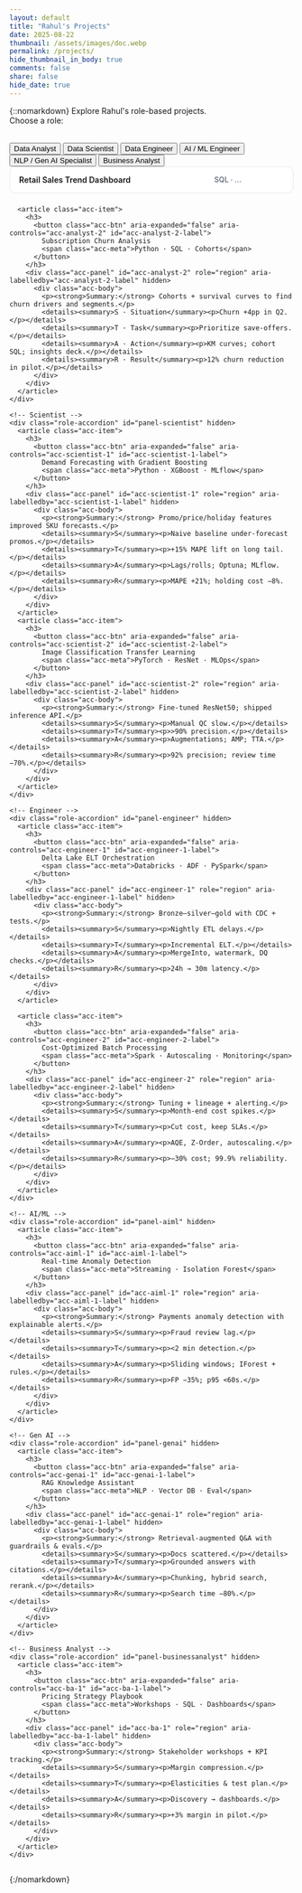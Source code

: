 ```yaml
---
layout: default
title: "Rahul's Projects"
date: 2025-08-22
thumbnail: /assets/images/doc.webp
permalink: /projects/
hide_thumbnail_in_body: true
comments: false
share: false
hide_date: true
---
```


{::nomarkdown}
<span id="role-summary" class="role-summary" aria-live="polite">
  Explore Rahul's role-based projects.
</span>
<br/>
Choose a role:
<br/><br/>

<div class="role-gallery">
  <!-- Left: your existing vertical / mobile-swipeable role menu -->
  <nav class="role-menu" aria-label="Choose a role">
    <button class="role-btn active" data-role="analyst" aria-current="page">Data Analyst</button>
    <button class="role-btn" data-role="scientist">Data Scientist</button>
    <button class="role-btn" data-role="engineer">Data Engineer</button>
    <button class="role-btn" data-role="aiml">AI / ML Engineer</button>
    <button class="role-btn" data-role="genai">NLP / Gen AI Specialist</button>
    <button class="role-btn" data-role="businessanalyst">Business Analyst</button>
  </nav>

  <!-- Right: keep the same container class you already style -->
  <section class="role-slideshows">
    <!-- Analyst (default visible) -->
    <div class="role-accordion" id="panel-analyst">
      <article class="acc-item">
        <span class="acc-head">
          <button class="acc-btn" aria-expanded="false" aria-controls="acc-analyst-1" id="acc-analyst-1-label">
            Retail Sales Trend Dashboard
            <span class="acc-meta">SQL · Power BI · A/B</span>
          </button>
        </span>
        <div class="acc-panel" id="acc-analyst-1" role="region" aria-labelledby="acc-analyst-1-label" hidden>
          <div class="acc-body">
            <p><strong>Summary:</strong> Weekly revenue, conversion, and cohort retention from clickstream + orders.</p>
            <details><summary>S · Situation</summary><p>Conflicting KPIs across teams.</p></details>
            <details><summary>T · Task</summary><p>Single source of truth dashboard.</p></details>
            <details><summary>A · Action</summary><p>SQL windows, semantic model, drilldowns.</p></details>
            <details><summary>R · Result</summary><p>Reporting time cut 6h → 30m.</p></details>
          </div>
        </div>
      </article>

      <article class="acc-item">
        <h3>
          <button class="acc-btn" aria-expanded="false" aria-controls="acc-analyst-2" id="acc-analyst-2-label">
            Subscription Churn Analysis
            <span class="acc-meta">Python · SQL · Cohorts</span>
          </button>
        </h3>
        <div class="acc-panel" id="acc-analyst-2" role="region" aria-labelledby="acc-analyst-2-label" hidden>
          <div class="acc-body">
            <p><strong>Summary:</strong> Cohorts + survival curves to find churn drivers and segments.</p>
            <details><summary>S · Situation</summary><p>Churn +4pp in Q2.</p></details>
            <details><summary>T · Task</summary><p>Prioritize save-offers.</p></details>
            <details><summary>A · Action</summary><p>KM curves; cohort SQL; insights deck.</p></details>
            <details><summary>R · Result</summary><p>12% churn reduction in pilot.</p></details>
          </div>
        </div>
      </article>
    </div>

    <!-- Scientist -->
    <div class="role-accordion" id="panel-scientist" hidden>
      <article class="acc-item">
        <h3>
          <button class="acc-btn" aria-expanded="false" aria-controls="acc-scientist-1" id="acc-scientist-1-label">
            Demand Forecasting with Gradient Boosting
            <span class="acc-meta">Python · XGBoost · MLflow</span>
          </button>
        </h3>
        <div class="acc-panel" id="acc-scientist-1" role="region" aria-labelledby="acc-scientist-1-label" hidden>
          <div class="acc-body">
            <p><strong>Summary:</strong> Promo/price/holiday features improved SKU forecasts.</p>
            <details><summary>S</summary><p>Naive baseline under-forecast promos.</p></details>
            <details><summary>T</summary><p>+15% MAPE lift on long tail.</p></details>
            <details><summary>A</summary><p>Lags/rolls; Optuna; MLflow.</p></details>
            <details><summary>R</summary><p>MAPE +21%; holding cost −8%.</p></details>
          </div>
        </div>
      </article>
      <article class="acc-item">
        <h3>
          <button class="acc-btn" aria-expanded="false" aria-controls="acc-scientist-2" id="acc-scientist-2-label">
            Image Classification Transfer Learning
            <span class="acc-meta">PyTorch · ResNet · MLOps</span>
          </button>
        </h3>
        <div class="acc-panel" id="acc-scientist-2" role="region" aria-labelledby="acc-scientist-2-label" hidden>
          <div class="acc-body">
            <p><strong>Summary:</strong> Fine-tuned ResNet50; shipped inference API.</p>
            <details><summary>S</summary><p>Manual QC slow.</p></details>
            <details><summary>T</summary><p>>90% precision.</p></details>
            <details><summary>A</summary><p>Augmentations; AMP; TTA.</p></details>
            <details><summary>R</summary><p>92% precision; review time −70%.</p></details>
          </div>
        </div>
      </article>
    </div>

    <!-- Engineer -->
    <div class="role-accordion" id="panel-engineer" hidden>
      <article class="acc-item">
        <h3>
          <button class="acc-btn" aria-expanded="false" aria-controls="acc-engineer-1" id="acc-engineer-1-label">
            Delta Lake ELT Orchestration
            <span class="acc-meta">Databricks · ADF · PySpark</span>
          </button>
        </h3>
        <div class="acc-panel" id="acc-engineer-1" role="region" aria-labelledby="acc-engineer-1-label" hidden>
          <div class="acc-body">
            <p><strong>Summary:</strong> Bronze–silver–gold with CDC + tests.</p>
            <details><summary>S</summary><p>Nightly ETL delays.</p></details>
            <details><summary>T</summary><p>Incremental ELT.</p></details>
            <details><summary>A</summary><p>MergeInto, watermark, DQ checks.</p></details>
            <details><summary>R</summary><p>24h → 30m latency.</p></details>
          </div>
        </div>
      </article>

      <article class="acc-item">
        <h3>
          <button class="acc-btn" aria-expanded="false" aria-controls="acc-engineer-2" id="acc-engineer-2-label">
            Cost-Optimized Batch Processing
            <span class="acc-meta">Spark · Autoscaling · Monitoring</span>
          </button>
        </h3>
        <div class="acc-panel" id="acc-engineer-2" role="region" aria-labelledby="acc-engineer-2-label" hidden>
          <div class="acc-body">
            <p><strong>Summary:</strong> Tuning + lineage + alerting.</p>
            <details><summary>S</summary><p>Month-end cost spikes.</p></details>
            <details><summary>T</summary><p>Cut cost, keep SLAs.</p></details>
            <details><summary>A</summary><p>AQE, Z-Order, autoscaling.</p></details>
            <details><summary>R</summary><p>−30% cost; 99.9% reliability.</p></details>
          </div>
        </div>
      </article>
    </div>

    <!-- AI/ML -->
    <div class="role-accordion" id="panel-aiml" hidden>
      <article class="acc-item">
        <h3>
          <button class="acc-btn" aria-expanded="false" aria-controls="acc-aiml-1" id="acc-aiml-1-label">
            Real-time Anomaly Detection
            <span class="acc-meta">Streaming · Isolation Forest</span>
          </button>
        </h3>
        <div class="acc-panel" id="acc-aiml-1" role="region" aria-labelledby="acc-aiml-1-label" hidden>
          <div class="acc-body">
            <p><strong>Summary:</strong> Payments anomaly detection with explainable alerts.</p>
            <details><summary>S</summary><p>Fraud review lag.</p></details>
            <details><summary>T</summary><p><2 min detection.</p></details>
            <details><summary>A</summary><p>Sliding windows; IForest + rules.</p></details>
            <details><summary>R</summary><p>FP −35%; p95 <60s.</p></details>
          </div>
        </div>
      </article>
    </div>

    <!-- Gen AI -->
    <div class="role-accordion" id="panel-genai" hidden>
      <article class="acc-item">
        <h3>
          <button class="acc-btn" aria-expanded="false" aria-controls="acc-genai-1" id="acc-genai-1-label">
            RAG Knowledge Assistant
            <span class="acc-meta">NLP · Vector DB · Eval</span>
          </button>
        </h3>
        <div class="acc-panel" id="acc-genai-1" role="region" aria-labelledby="acc-genai-1-label" hidden>
          <div class="acc-body">
            <p><strong>Summary:</strong> Retrieval-augmented Q&A with guardrails & evals.</p>
            <details><summary>S</summary><p>Docs scattered.</p></details>
            <details><summary>T</summary><p>Grounded answers with citations.</p></details>
            <details><summary>A</summary><p>Chunking, hybrid search, rerank.</p></details>
            <details><summary>R</summary><p>Search time −80%.</p></details>
          </div>
        </div>
      </article>
    </div>

    <!-- Business Analyst -->
    <div class="role-accordion" id="panel-businessanalyst" hidden>
      <article class="acc-item">
        <h3>
          <button class="acc-btn" aria-expanded="false" aria-controls="acc-ba-1" id="acc-ba-1-label">
            Pricing Strategy Playbook
            <span class="acc-meta">Workshops · SQL · Dashboards</span>
          </button>
        </h3>
        <div class="acc-panel" id="acc-ba-1" role="region" aria-labelledby="acc-ba-1-label" hidden>
          <div class="acc-body">
            <p><strong>Summary:</strong> Stakeholder workshops + KPI tracking.</p>
            <details><summary>S</summary><p>Margin compression.</p></details>
            <details><summary>T</summary><p>Elasticities & test plan.</p></details>
            <details><summary>A</summary><p>Discovery → dashboards.</p></details>
            <details><summary>R</summary><p>+3% margin in pilot.</p></details>
          </div>
        </div>
      </article>
    </div>
  </section>
</div>

<!-- Tiny, namespaced accordion styles; keeps your existing layout CSS intact -->
<style>
  .role-accordion{ display:grid; gap:.5rem }
  .acc-item{ border:1px solid #e5e7eb; border-radius:10px; background:#fff; overflow:hidden }
  .acc-btn{ all:unset; display:flex; justify-content:space-between; align-items:baseline; width:100%; padding:.9rem 1rem; cursor:pointer; font-weight:600 }
  .acc-btn:focus{ outline:2px solid #111; outline-offset:2px }
  .acc-meta{ font-size:.8rem; color:#6b7280; margin-left:.75rem }
  .acc-panel[hidden]{ display:none }
  .acc-body{ padding:.25rem 1rem 1rem }
  .acc-body details{ margin:.3rem 0; border-left:3px solid #e5e7eb; padding:.25rem .75rem }
  .acc-body summary{ cursor:pointer }
</style>

<script>
  // Optional per-role summary text
  const ROLE_SUMMARIES = {
    analyst: "Projects focused on SQL, dashboards, and experimentation.",
    scientist: "Projects focused on modeling, features, and evaluation.",
    engineer: "Projects focused on pipelines, orchestration, and reliability.",
    aiml: "Projects focused on streaming detection and platform ops.",
    genai: "Projects focused on RAG, evaluation, and guardrails.",
    businessanalyst: "Projects focused on discovery, KPIs, and alignment."
  };
  const summaryEl = document.getElementById("role-summary");

  function setSummary(role){
    if(!summaryEl) return;
    summaryEl.textContent = ROLE_SUMMARIES[role] || "Explore Rahul's role-based projects.";
    if (window.runWordIconizer) window.runWordIconizer(summaryEl);
  }

  function activateRole(role){
    document.querySelectorAll(".role-btn").forEach(btn => {
      const on = btn.dataset.role === role;
      btn.classList.toggle("active", on);
      btn.setAttribute("aria-current", on ? "page" : "false");
    });
    // Keep your .role-slideshows container; just toggle panels inside it
    document.querySelectorAll(".role-slideshows .role-accordion").forEach(p => p.hidden = true);
    const panel = document.getElementById(`panel-${role}`);
    if(panel) panel.hidden = false;
    setSummary(role);
  }

  // One-open-at-a-time accordion behavior within a role panel
  function wireAccordion(container){
    container.addEventListener("click", (e) => {
      const btn = e.target.closest(".acc-btn");
      if(!btn) return;
      const panelId = btn.getAttribute("aria-controls");
      const panel = document.getElementById(panelId);
      const expanded = btn.getAttribute("aria-expanded") === "true";

      // Close all in this container
      container.querySelectorAll(".acc-btn[aria-expanded='true']").forEach(b => b.setAttribute("aria-expanded","false"));
      container.querySelectorAll(".acc-panel").forEach(p => p.hidden = true);

      // Open selected if it was closed
      if(!expanded){
        btn.setAttribute("aria-expanded","true");
        panel.hidden = false;
        if (window.runWordIconizer) window.runWordIconizer(panel);
      }
    });
  }

  // Wire up role buttons using your existing classes
  document.querySelectorAll(".role-btn").forEach(btn =>
    btn.addEventListener("click", () => activateRole(btn.dataset.role))
  );

  // Wire accordions (per visible/hidden role panel)
  document.querySelectorAll(".role-accordion").forEach(wireAccordion);

  // Default role
  activateRole("analyst");
</script>

<style>
/* ===== Projects accordion — overwrite block ===== */

/* Card + layout */
.role-accordion{ display:grid; gap:.5rem }
.acc-item{ border:1px solid #e5e7eb; border-radius:10px; background:#fff; overflow:hidden }

/* Header wrapper (use with <span class="acc-head">). Safe no-op for <h3> items. */
.acc-head{ display:block; margin:0; padding:0; border:0; background:transparent; box-shadow:none }

/* Header button (title + tech stack on the right) */
.acc-btn{
  box-sizing:border-box;
  display:grid;
  grid-template-columns: 1fr auto; /* title grows, meta hugs right */
  align-items:center;
  gap:.5rem;
  width:100%;
  padding:.9rem 1rem;
  cursor:pointer;
  font-weight:600;
  border:0;
  background:transparent;
}
.acc-btn:focus{ outline:2px solid #111; outline-offset:2px }

/* Right-side tech stack text */
.acc-meta{
  font-size:.8rem; color:#6b7280; margin-left:.75rem;
  white-space:nowrap; overflow:hidden; text-overflow:ellipsis; max-width:40%;
}
@media (max-width:768px){ .acc-meta{ max-width:55vw } }

/* Panel and body */
.acc-panel[hidden]{ display:none }
.acc-body{ padding:.25rem 1rem 1rem }
.acc-body details{ margin:.3rem 0; border-left:3px solid #e5e7eb; padding:.25rem .75rem }
.acc-body summary{ cursor:pointer }

/* Fallback for older browsers: target the expanded button directly */
.role-slideshows .acc-btn[aria-expanded="true"]{
  border-bottom: 2px solid #3b82f6 !important;
}

/* Ensure we never get double lines by wiping any residual rules on the panel edge */
.role-slideshows .acc-item .acc-panel,
.role-slideshows .acc-item .acc-panel > *:first-child{
  border-top: 0 !important;
  box-shadow: none !important;
  background-image: none !important;
}

/* 1) Neutralize theme focus underline in the accordion area */
.role-slideshows .acc-btn:focus,
.role-slideshows .acc-btn:focus-visible,
.role-slideshows .acc-item:focus-within .acc-btn {
  background-image: none !important; /* kills gradient underlines */
  box-shadow: none !important;       /* kills shadow-as-underline */
  border-bottom: none !important;    /* don't stack with our border */
}

/* Also ensure the panel edge isn't drawing a rule */
.role-slideshows .acc-item .acc-panel,
.role-slideshows .acc-item .acc-panel > *:first-child{
  border-top: 0 !important;
  background-image: none !important;
  box-shadow: none !important;
}

/* 2) Show two matching red edges (header bottom + panel top) only when expanded */
.role-slideshows .acc-btn[aria-expanded="true"]{
  border-bottom: 2px solid red !important;
}
.role-slideshows .acc-btn[aria-expanded="true"] + .acc-panel{
  border-top: 2px solid red !important;
}


</style>

{:/nomarkdown}

